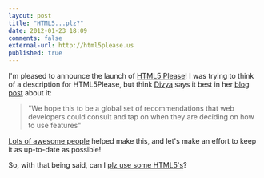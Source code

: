 ```yaml
---
layout: post
title: "HTML5...plz?"
date: 2012-01-23 18:09
comments: false
external-url: http://html5please.us
published: true
---
```


I'm pleased to announce the launch of [HTML5
Please](http://html5please.us)! I was trying to think of a description
for HTML5Please, but think [Divya](http://nimbupani.com/)
says it best in her [blog post](http://nimbupani.com/html5please.html) about it:

> "We hope this to be a global set of recommendations that web developers could consult and tap on when they are deciding on how to use features"

[Lots of awesome people](https://github.com/h5bp/html5please/contributors) helped make this, and let's make an effort to keep it as up-to-date as possible!

So, with that being said, can I [plz use some
HTML5's](http://html5please.us)?
